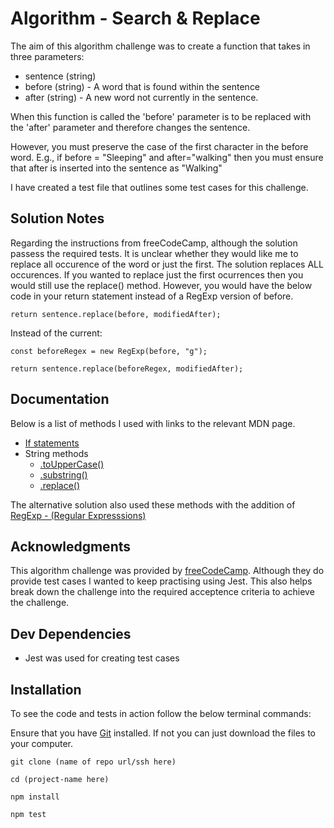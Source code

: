 # Algorithm - Search & Replace

The aim of this algorithm challenge was to create a function that takes in three parameters:

- sentence (string)
- before (string) - A word that is found within the sentence
- after (string) - A new word not currently in the sentence.

When this function is called the 'before' parameter is to be replaced with the 'after' parameter and therefore changes the sentence.

However, you must preserve the case of the first character in the before word. E.g., if before = "Sleeping" and after="walking" then you must ensure that after is inserted into the sentence as "Walking"

I have created a test file that outlines some test cases for this challenge.

## Solution Notes

Regarding the instructions from freeCodeCamp, although the solution passess the required tests. It is unclear whether they would like me to replace all occurence of the word or just the first. The solution replaces ALL occurences. If you wanted to replace just the first ocurrences then you would still use the replace() method. However, you would have the below code in your return statement instead of a RegExp version of before.

```
return sentence.replace(before, modifiedAfter);
```

Instead of the current:

```
const beforeRegex = new RegExp(before, "g");

return sentence.replace(beforeRegex, modifiedAfter);
```

## Documentation

Below is a list of methods I used with links to the relevant MDN page.

- [If statements](https://developer.mozilla.org/en-US/docs/Web/JavaScript/Reference/Statements/if...else)
- String methods
  - [.toUpperCase()](https://developer.mozilla.org/en-US/docs/Web/JavaScript/Reference/Global_Objects/String/toUpperCase)
  - [.substring()](https://developer.mozilla.org/en-US/docs/Web/JavaScript/Reference/Global_Objects/String/substring)
  - [.replace()](https://developer.mozilla.org/en-US/docs/Web/JavaScript/Reference/Global_Objects/String/replace)

The alternative solution also used these methods with the addition of [RegExp - (Regular Expresssions)](https://developer.mozilla.org/en-US/docs/Web/JavaScript/Guide/Regular_Expressions)

## Acknowledgments

This algorithm challenge was provided by [freeCodeCamp](https://www.freecodecamp.org/learn/javascript-algorithms-and-data-structures). Although they do provide test cases I wanted to keep practising using Jest. This also helps break down the challenge into the required acceptence criteria to achieve the challenge.

## Dev Dependencies

- Jest was used for creating test cases

## Installation

To see the code and tests in action follow the below terminal commands:

Ensure that you have [Git](https://git-scm.com/) installed. If not you can just download the files to your computer.

```
git clone (name of repo url/ssh here)
```

```
cd (project-name here)
```

```
npm install
```

```
npm test
```
